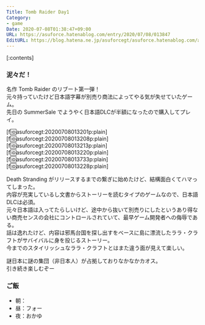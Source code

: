 ```yaml
---
Title: Tomb Raider Day1
Category:
- game
Date: 2020-07-08T01:38:47+09:00
URL: https://asuforce.hatenablog.com/entry/2020/07/08/013847
EditURL: https://blog.hatena.ne.jp/asuforcegt/asuforce.hatenablog.com/atom/entry/26006613595338297
---
```


[:contents]

###  泥々だ！

名作 Tomb Raider のリブート第一弾！  
元々持っていたけど日本語字幕が別売り商法によってやる気が失せていたゲーム。  
先日の SummerSale でようやく日本語DLCが半額になったので購入してプレイ。

[f:id:asuforcegt:20200708013201p:plain][f:id:asuforcegt:20200708013208p:plain][f:id:asuforcegt:20200708013213p:plain][f:id:asuforcegt:20200708013220p:plain][f:id:asuforcegt:20200708013733p:plain][f:id:asuforcegt:20200708013228p:plain]

Death Stranding がリリースするまでの繋ぎに始めたけど、結構面白くてハマってしまった。  
内容が充実しているし文書からストーリーを読むタイプのゲームなので、日本語DLCは必須。  
元々日本語は入ってたらしいけど、途中から抜いて別売りにしたというあり得ない商売センスの会社にコントロールされていて、最早ゲーム開発者への侮辱である。  
話は逸れたけど、内容は邪馬台国を探し出すをベースに島に漂流したララ・クラフトがサバイバルに身を投じるストーリー。  
今までのスタイリッシュなララ・クラフトとはまた違う面が見えて楽しい。  

謎日本に謎の集団（非日本人）が占拠しておりなかなかカオス。  
引き続き楽しむぞー

### ご飯

- 朝：
- 昼：フォー
- 夜：おかゆ
